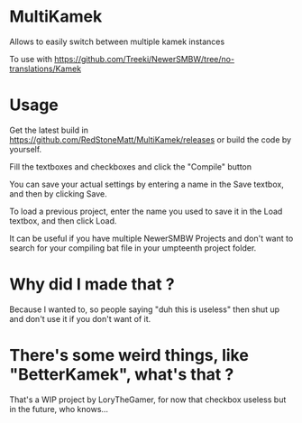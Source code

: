 # MultiKamek
Allows to easily switch between multiple kamek instances

To use with https://github.com/Treeki/NewerSMBW/tree/no-translations/Kamek

# Usage
Get the latest build in https://github.com/RedStoneMatt/MultiKamek/releases or build the code by yourself.

Fill the textboxes and checkboxes and click the "Compile" button

You can save your actual settings by entering a name in the Save textbox, and then by clicking Save.

To load a previous project, enter the name you used to save it in the Load textbox, and then click Load.

It can be useful if you have multiple NewerSMBW Projects and don't want to search for your compiling bat file in your umpteenth project folder.

# Why did I made that ?
Because I wanted to, so people saying "duh this is useless" then shut up and don't use it if you don't want of it.

# There's some weird things, like "BetterKamek", what's that ?
That's a WIP project by LoryTheGamer, for now that checkbox useless but in the future, who knows...
